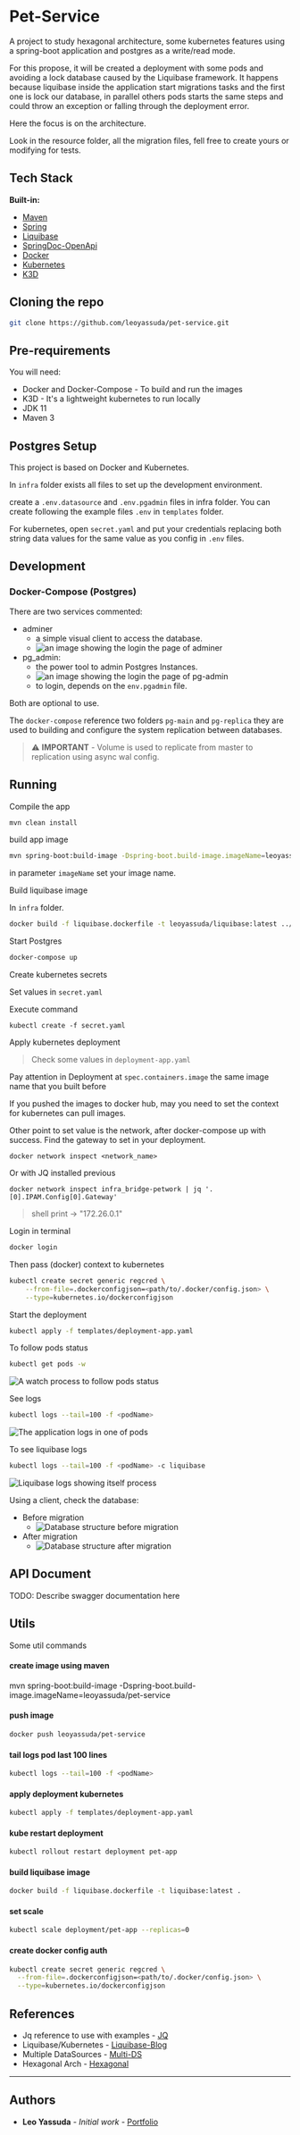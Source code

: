 # Pet-Service

A project to study hexagonal architecture, some kubernetes features using a spring-boot application and postgres as a
write/read mode.

For this propose, it will be created a deployment with some pods and avoiding a lock database caused by the Liquibase
framework. It happens because liquibase inside the application start migrations tasks and the first one is lock our
database, in parallel others pods starts the same steps and could throw an exception or falling through the deployment
error.

Here the focus is on the architecture.

Look in the resource folder, all the migration files, fell free to create yours or modifying for tests.

## Tech Stack

**Built-in:**

* [Maven](https://maven.apache.org/)
* [Spring](https://spring.io/)
* [Liquibase](https://www.liquibase.com/)
* [SpringDoc-OpenApi](https://springdoc.org/)
* [Docker](https://www.docker.com/)
* [Kubernetes](https://kubernetes.io/)
* [K3D](https://k3d.io/stable/)

## Cloning the repo

```bash
git clone https://github.com/leoyassuda/pet-service.git
```

## Pre-requirements

You will need:

- Docker and Docker-Compose - To build and run the images
- K3D - It's a lightweight kubernetes to run locally
- JDK 11
- Maven 3

## Postgres Setup

This project is based on Docker and Kubernetes.

In `infra` folder exists all files to set up the development environment.

create a `.env.datasource` and `.env.pgadmin` files in infra folder. You can create following the example files `.env`
in `templates` folder.

For kubernetes, open `secret.yaml` and put your credentials replacing both string data values for the same value as you
config in `.env` files.

## Development

### Docker-Compose (Postgres)

There are two services commented:

- adminer
    - a simple visual client to access the database.
    - ![an image showing the login the page of adminer](img/adminer-login-page.png "adminer-login-page")
- pg_admin:
    - the power tool to admin Postgres Instances.
    - ![an image showing the login the page of pg-admin](img/pg-admin-login.png "pg admin login-page")
    - to login, depends on the `env.pgadmin` file.

Both are optional to use.

The `docker-compose` reference two folders `pg-main` and `pg-replica` they are used to building and configure the system
replication between databases.

> ⚠ **IMPORTANT** - Volume is used to replicate from master to replication using async wal config.

## Running

Compile the app

```bash
mvn clean install
```

build app image

```bash
mvn spring-boot:build-image -Dspring-boot.build-image.imageName=leoyassuda/pet-service
```

in parameter `imageName` set your image name.

Build liquibase image

In `infra` folder.

```bash
docker build -f liquibase.dockerfile -t leoyassuda/liquibase:latest ../
```

Start Postgres

```bash
docker-compose up
```

Create kubernetes secrets

Set values in `secret.yaml`

Execute command

```shell
kubectl create -f secret.yaml
```

Apply kubernetes deployment

> Check some values in `deployment-app.yaml`

Pay attention in Deployment at `spec.containers.image` the same image name that you built before

If you pushed the images to docker hub, may you need to set the context for kubernetes can pull images.

Other point to set value is the network, after docker-compose up with success. Find the gateway to set in your
deployment.

```shell
docker network inspect <network_name> 
```

Or with JQ installed previous

```shell
docker network inspect infra_bridge-petwork | jq '.[0].IPAM.Config[0].Gateway'
```

> shell print -> "172.26.0.1"

Login in terminal

```bash
docker login
```

Then pass (docker) context to kubernetes

```bash
kubectl create secret generic regcred \
    --from-file=.dockerconfigjson=<path/to/.docker/config.json> \
    --type=kubernetes.io/dockerconfigjson
```

Start the deployment

```bash
kubectl apply -f templates/deployment-app.yaml
```

To follow pods status

```bash
kubectl get pods -w
```

![A watch process to follow pods status](img/pods-watch-app-liquibase-ok.png "Pods status")

See logs

```bash
kubectl logs --tail=100 -f <podName>
```

![The application logs in one of pods](img/pod1-liquibase-off-ok.png "Pod app logs")

To see liquibase logs

```bash
kubectl logs --tail=100 -f <podName> -c liquibase
```

![Liquibase logs showing itself process](img/liquibase-image-ok.png "Liquibase execution logs")

Using a client, check the database:

- Before migration
    - ![Database structure before migration](img/postgres-before-migration.png "Postgres before migration")
- After migration
    - ![Database structure after migration](img/postgres-after-migration-liquibase-ok.png "Postgres after migration")

## API Document

TODO: Describe swagger documentation here

## Utils

Some util commands

#### create image using maven

mvn spring-boot:build-image -Dspring-boot.build-image.imageName=leoyassuda/pet-service

#### push image

```bash
docker push leoyassuda/pet-service
```

#### tail logs pod last 100 lines

```bash
kubectl logs --tail=100 -f <podName>
```

#### apply deployment kubernetes

```bash
kubectl apply -f templates/deployment-app.yaml
```

#### kube restart deployment

```bash
kubectl rollout restart deployment pet-app
```

#### build liquibase image

```bash
docker build -f liquibase.dockerfile -t liquibase:latest .
```

#### set scale

```bash
kubectl scale deployment/pet-app --replicas=0
```

#### create docker config auth

```bash
kubectl create secret generic regcred \
  --from-file=.dockerconfigjson=<path/to/.docker/config.json> \
  --type=kubernetes.io/dockerconfigjson
```

## References

* Jq reference to use with examples
  \- [JQ](https://www.linode.com/docs/guides/using-jq-to-process-json-on-the-command-line/)
* Liquibase/Kubernetes \- [Liquibase-Blog](https://www.liquibase.com/blog/using-liquibase-in-kubernetes)
* Multiple DataSources
  \- [Multi-DS](https://ehsaniara.medium.com/spring-boot-2-with-multiple-datasource-for-postgres-data-replication-182c89124f54)
* Hexagonal Arch \- [Hexagonal](https://reflectoring.io/spring-hexagonal/)

---

## Authors

- **Leo Yassuda** - _Initial work_ - [Portfolio](https://leoyas.com)
